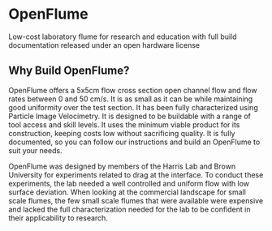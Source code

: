 # OpenFlume
Low-cost laboratory flume for research and education with full build documentation released under an open hardware license

## Why Build OpenFlume?
OpenFlume offers a 5x5cm flow cross section open channel flow and flow rates between 0 and 50 cm/s. It is as small as it can be while maintaining good uniformity over the test section. It has been fully characterized using Particle
Image Velocimetry. It is designed to be buildable with a range of tool access and skill levels. It uses the minimum viable product for its construction, keeping costs low without sacrificing quality. It is fully documented, so you 
can follow our instructions and build an OpenFlume to suit your needs. 

OpenFlume was designed by members of the Harris Lab and Brown University for experiments related to drag at the interface. To conduct these experiments, the lab needed a well controlled and uniform flow with low surface deviation. 
When looking at the commercial landscape for small scale flumes, the few small scale flumes that were available were expensive and lacked the full characterization needed for the lab to be confident in their applicability to research. 

